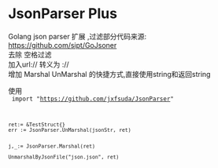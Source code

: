 # JsonParser Plus
 Golang json parser 扩展 ,过滤部分代码来源: https://github.com/sipt/GoJsoner       
 去除 空格过滤   
 加入url:// 转义为 :\/\/   
 增加 Marshal UnMarshal 的快捷方式,直接使用string和返回string   
 
 
 
 
 
 
 使用   
 <code>  import "https://github.com/jxfsuda/JsonParser"   
   
    ret:= &TestStruct{}   
    err := JsonParser.UnMarshal(jsonStr, ret)   


    j,_:= JsonParser.Marshal(ret)

    UnmarshalByJsonFile("json.json", ret)
 </code> 
